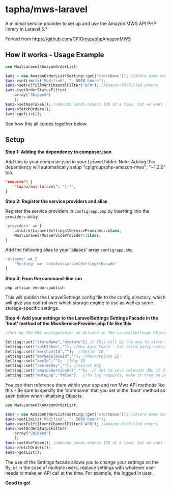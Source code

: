 # tapha/mws-laravel
A minimal service provider to set up and use the Amazon MWS API PHP library in Laravel 5.*

Forked from https://github.com/CPIGroup/phpAmazonMWS


## How it works - Usage Example

```php
use Mws\Laravel\AmazonOrderList;
```

```php
$amz = new AmazonOrderList(Setting::get('storeName')); //Store name matches the array key in the settings
$amz->setLimits('Modified', "- 5000 hours");
$amz->setFulfillmentChannelFilter("AFN"); //Amazon-fulfilled orders
$amz->setOrderStatusFilter(
    array("Shipped")
    ); 
$amz->setUseToken(); //Amazon sends orders 100 at a time, but we want them all
$amz->fetchOrders();
$amz->getList();
```

See how this all comes together below.

## Setup
**Step 1: Adding the dependency to composer.json**

Add this to your composer.json in your Laravel folder.
Note: Adding this dependency will automatically setup "cpigroup/php-amazon-mws": "~1.2.0" too.

```json
"require": {
    "tapha/mws-laravel": "1.*",
}
```

**Step 2: Register the service providers and alias**

Register the service providers in ```config/app.php``` by inserting into the ```providers``` array

```php
'providers' => [
	anlutro\LaravelSettings\ServiceProvider::class,
	Mws\Laravel\MwsServiceProvider::class,
]
```

Add the following alias to your 'aliases' array ```config/app.php```

```php
'aliases' => [
	'Setting' => 'anlutro\LaravelSettings\Facade'
]
```

**Step 3: From the command-line run**

```
php artisan vendor:publish
```

This will publish the LaravelSettings config file to the config directory, which will give you control over which storage engine to use as well as some storage-specific settings.

**Step 4: Add your settings to the LaravelSettings Settings Facade in the 'boot' method of the MwsServiceProvider.php file like this**

```php
//Set up the MWS configutation as defined in the LaravelSettings Object by app.

Setting::set("storeName","mystore"); // This will be the key to store the configuration, you pass this as an option to objects you instanstiate with setstore() 
Setting::set("authToken",""); //Mws Auth Token - For third party users.
Setting::set("merchantId","");  //Seller ID
Setting::set("marketplaceId",""); //Marketplace ID 
Setting::set("keyId","");  //Key ID
Setting::set("secretKey",""); //Secret Key 
Setting::set("amazonServiceUrl","");  // Set to your relevant URL if different from default
Setting::set("muteLog","false");  //To log requests, make it true on production to stop logging.
```

You can then reference them within your app and run Mws API methods like this - Be sure to specify the 'storename' that you set in the 'boot' method as seen below when initialising Objects: 

```php
use Mws\Laravel\AmazonOrderList;
```

```php
$amz = new AmazonOrderList(Setting::get('storeName')); //Store name matches the array key in the settings
$amz->setLimits('Modified', "- 5000 hours");
$amz->setFulfillmentChannelFilter("AFN"); //Amazon-fulfilled orders
$amz->setOrderStatusFilter(
    array("Shipped")
    ); 
$amz->setUseToken(); //Amazon sends orders 100 at a time, but we want them all
$amz->fetchOrders();
$amz->getList();
```

The use of the Settings facade allows you to change your settings on the fly, or in the case of multiple users, replace settings with whatever user needs to make an API call at the time. For example, the logged in user.

**Good to go!**

